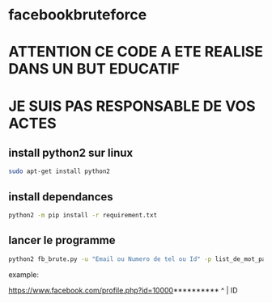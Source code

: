 # facebookbruteforce

# ATTENTION CE CODE A ETE REALISE DANS UN BUT EDUCATIF
# JE SUIS PAS RESPONSABLE DE VOS ACTES

## install python2 sur linux

```bash
sudo apt-get install python2
```

## install dependances

```bash
python2 -m pip install -r requirement.txt
```

## lancer le programme

``` bash
python2 fb_brute.py -u "Email ou Numero de tel ou Id" -p list_de_mot_pass.txt
```

example:

 https://www.facebook.com/profile.php?id=10000**********
                                       ^
                                       |
                                       ID

